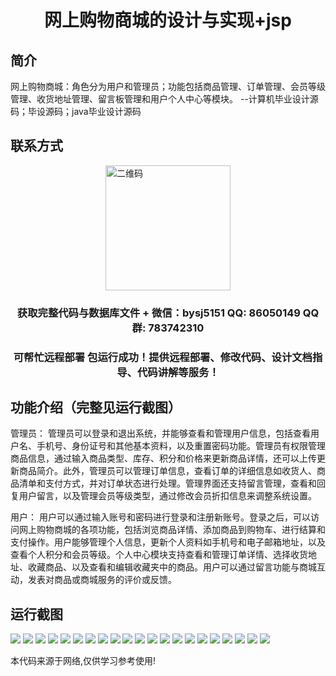 <p><h1 align="center">网上购物商城的设计与实现+jsp</h1></p>

## 简介
网上购物商城：角色分为用户和管理员；功能包括商品管理、订单管理、会员等级管理、收货地址管理、留言板管理和用户个人中心等模块。    --计算机毕业设计源码；毕设源码；java毕业设计源码


## 联系方式
<img src="https://bs-1329754181.cos.ap-shanghai.myqcloud.com/wx.jpg" alt="二维码" style="display: block; margin: 0 auto;" width="200px">
<p><h3 align="center">获取完整代码与数据库文件 + 微信：bysj5151 QQ: 86050149 QQ群: 783742310</h3></p>
<p><h3 align="center">可帮忙远程部署 包运行成功！提供远程部署、修改代码、设计文档指导、代码讲解等服务！</h3></p>

## 功能介绍（完整见运行截图）
管理员： 管理员可以登录和退出系统，并能够查看和管理用户信息，包括查看用户名、手机号、身份证号和其他基本资料，以及重置密码功能。管理员有权限管理商品信息，通过输入商品类型、库存、积分和价格来更新商品详情，还可以上传更新商品简介。此外，管理员可以管理订单信息，查看订单的详细信息如收货人、商品清单和支付方式，并对订单状态进行处理。管理界面还支持留言管理，查看和回复用户留言，以及管理会员等级类型，通过修改会员折扣信息来调整系统设置。

用户： 用户可以通过输入账号和密码进行登录和注册新账号。登录之后，可以访问网上购物商城的各项功能，包括浏览商品详情、添加商品到购物车、进行结算和支付操作。用户能够管理个人信息，更新个人资料如手机号和电子邮箱地址，以及查看个人积分和会员等级。个人中心模块支持查看和管理订单详情、选择收货地址、收藏商品、以及查看和编辑收藏夹中的商品。用户可以通过留言功能与商城互动，发表对商品或商城服务的评价或反馈。


## 运行截图
![](https://bs-1329754181.cos.ap-shanghai.myqcloud.com/ssm/OnlineShoppingMallJsp1/img/001.jpg)
![](https://bs-1329754181.cos.ap-shanghai.myqcloud.com/ssm/OnlineShoppingMallJsp1/img/002.jpg)
![](https://bs-1329754181.cos.ap-shanghai.myqcloud.com/ssm/OnlineShoppingMallJsp1/img/003.jpg)
![](https://bs-1329754181.cos.ap-shanghai.myqcloud.com/ssm/OnlineShoppingMallJsp1/img/004.jpg)
![](https://bs-1329754181.cos.ap-shanghai.myqcloud.com/ssm/OnlineShoppingMallJsp1/img/005.jpg)
![](https://bs-1329754181.cos.ap-shanghai.myqcloud.com/ssm/OnlineShoppingMallJsp1/img/006.jpg)
![](https://bs-1329754181.cos.ap-shanghai.myqcloud.com/ssm/OnlineShoppingMallJsp1/img/007.jpg)
![](https://bs-1329754181.cos.ap-shanghai.myqcloud.com/ssm/OnlineShoppingMallJsp1/img/008.jpg)
![](https://bs-1329754181.cos.ap-shanghai.myqcloud.com/ssm/OnlineShoppingMallJsp1/img/009.jpg)
![](https://bs-1329754181.cos.ap-shanghai.myqcloud.com/ssm/OnlineShoppingMallJsp1/img/010.jpg)
![](https://bs-1329754181.cos.ap-shanghai.myqcloud.com/ssm/OnlineShoppingMallJsp1/img/011.jpg)
![](https://bs-1329754181.cos.ap-shanghai.myqcloud.com/ssm/OnlineShoppingMallJsp1/img/012.jpg)
![](https://bs-1329754181.cos.ap-shanghai.myqcloud.com/ssm/OnlineShoppingMallJsp1/img/013.jpg)
![](https://bs-1329754181.cos.ap-shanghai.myqcloud.com/ssm/OnlineShoppingMallJsp1/img/014.jpg)
![](https://bs-1329754181.cos.ap-shanghai.myqcloud.com/ssm/OnlineShoppingMallJsp1/img/015.jpg)
![](https://bs-1329754181.cos.ap-shanghai.myqcloud.com/ssm/OnlineShoppingMallJsp1/img/016.jpg)
![](https://bs-1329754181.cos.ap-shanghai.myqcloud.com/ssm/OnlineShoppingMallJsp1/img/017.jpg)
![](https://bs-1329754181.cos.ap-shanghai.myqcloud.com/ssm/OnlineShoppingMallJsp1/img/018.jpg)
![](https://bs-1329754181.cos.ap-shanghai.myqcloud.com/ssm/OnlineShoppingMallJsp1/img/019.jpg)
![](https://bs-1329754181.cos.ap-shanghai.myqcloud.com/ssm/OnlineShoppingMallJsp1/img/020.jpg)
![](https://bs-1329754181.cos.ap-shanghai.myqcloud.com/ssm/OnlineShoppingMallJsp1/img/021.jpg)

<p>本代码来源于网络,仅供学习参考使用!</p>
